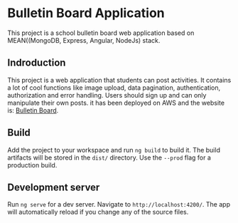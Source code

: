 # Bulletin Board Application
This project is a school bulletin board web application based on MEAN((MongoDB, Express, Angular, NodeJs) stack.


## Indroduction
This project is a web application that students can post activities. It contains a lot of cool functions like image upload, data pagination, authentication, authorization and error handling. Users should sign up and can only manipulate their own posts. it has been deployed on AWS and the website is: [Bulletin Board](http://bulletin-board-application.s3-website.us-east-2.amazonaws.com/).


## Build

Add the project to your workspace and run `ng build` to build it. The build artifacts will be stored in the `dist/` directory. Use the `--prod` flag for a production build.


## Development server

Run `ng serve` for a dev server. Navigate to `http://localhost:4200/`. The app will automatically reload if you change any of the source files.

